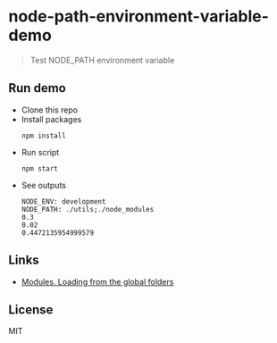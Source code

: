 # node-path-environment-variable-demo

> Test NODE_PATH environment variable

## Run demo

- Clone this repo
- Install packages
  ```shell
  npm install
  ```
- Run script
  ```shell
  npm start
  ```
- See outputs
  ```
  NODE_ENV: development
  NODE_PATH: ./utils;./node_modules
  0.3
  0.02
  0.4472135954999579
  ```

## Links
- [Modules. Loading from the global folders](https://nodejs.org/api/modules.html#modules_loading_from_the_global_folders)

## License
MIT
